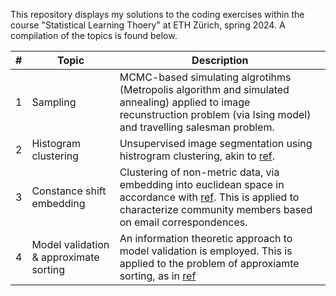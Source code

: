 This repository displays my solutions to the coding exercises within the course "Statistical Learning Thoery" at ETH Zürich, spring 2024. A compilation of the topics is found below.

| # | Topic | Description |
|--------------|-------|-------------|
| 1 | Sampling | MCMC-based simulating algrotihms (Metropolis algorithm and simulated annealing) applied to image recunstruction problem (via Ising model) and travelling salesman problem. |
| 2 | Histogram clustering | Unsupervised image segmentation using histrogram clustering, akin to [ref](https://ieeexplore.ieee.org/document/784981). |
| 3 | Constance shift embedding | Clustering of non-metric data, via embedding into euclidean space in accordance with [ref](https://ieeexplore.ieee.org/document/1251147). This is applied to characterize community members based on email correspondences. |
| 4 | Model validation & approximate sorting | An information theoretic approach to model validation is employed. This is applied to the problem of approxiamte sorting, as in [ref](https://link.springer.com/book/10.1007/978-3-642-40602-7) |
